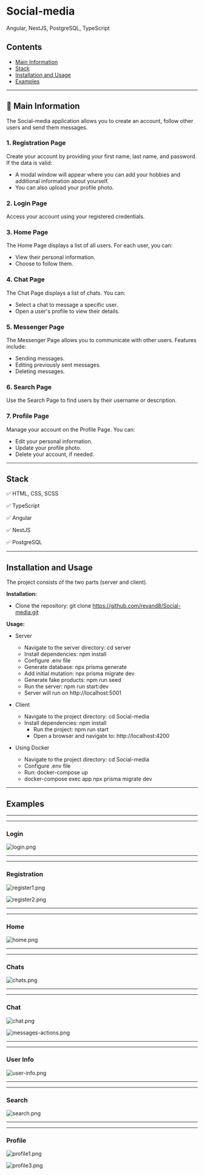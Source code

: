 # Social-media
Angular, NestJS, PostgreSQL, TypeScript


## Contents
* [Main Information](#📜-Main-Information)
* [Stack](#Stack)
* [Installation and Usage](#Installation-and-Usage)
* [Examples](#Examples)

____

## 📜 Main Information

The Social-media application allows you to create an account, 
follow other users and send them messages.


### 1. Registration Page
Create your account by providing your first name, last name, and password.  
If the data is valid:
- A modal window will appear where you can add 
your hobbies and additional information about yourself.
- You can also upload your profile photo.

### 2. Login Page
Access your account using your registered credentials.

### 3. Home Page
The Home Page displays a list of all users. For each user, you can:
- View their personal information.
- Choose to follow them.

### 4. Chat Page
The Chat Page displays a list of chats. You can:
- Select a chat to message a specific user.
- Open a user's profile to view their details.

### 5. Messenger Page
The Messenger Page allows you to communicate with other users. 
Features include:
- Sending messages.
- Editing previously sent messages.
- Deleting messages.

### 6. Search Page
Use the Search Page to find users by their username or description.

### 7. Profile Page
Manage your account on the Profile Page. You can:
- Edit your personal information.
- Update your profile photo.
- Delete your account, if needed.

____

## Stack

✅ HTML, CSS, SCSS

✅ TypeScript

✅ Angular

✅ NestJS

✅ PostgreSQL


____

## Installation and Usage

The project consists of the two parts (server and client).

**Installation:**

* Clone the repository: git clone https://github.com/reyand8/Social-media.git

**Usage:**

* Server
    - Navigate to the server directory: cd server
    - Install dependencies: npm install
    - Configure .env file
    - Generate database: npx prisma generate
    - Add initial mutation: npx prisma migrate dev
    - Generate fake products: npm run seed
    - Run the server: npm run start:dev
    - Server will run on http://localhost:5001
* Client
    - Navigate to the project directory: cd Social-media
    - Install dependencies: npm install
        - Run the project: npm run start
        - Open a browser and navigate to: http://localhost:4200


* Using Docker
    - Navigate to the project directory: cd Social-media
    - Configure .env file
    - Run: docker-compose up
    - docker-compose exec app npx prisma migrate dev

____

## Examples

____
____

### Login

![login.png](readmeScr/login.png)

____
____

### Registration

![register1.png](readmeScr/register1.png)

![register2.png](readmeScr/register2.png)
____
____

### Home

![home.png](readmeScr/home.png)

____
____

### Chats

![chats.png](readmeScr/chats.png)

____
____

### Chat

![chat.png](readmeScr/chat.png)

![messages-actions.png](readmeScr/messages-actions.png)
____
____

### User Info

![user-info.png](readmeScr/user-info.png)

____
____

### Search

![search.png](readmeScr/search.png)

____
____

### Profile

![profile1.png](readmeScr/profile1.png)

![profile3.png](readmeScr/profile3.png)
